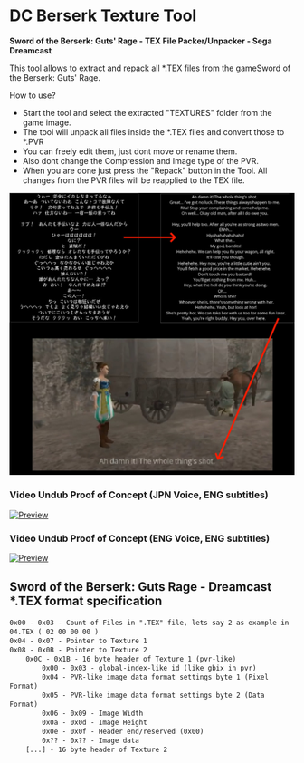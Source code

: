# DC Berserk Texture Tool
**Sword of the Berserk: Guts' Rage - TEX File Packer/Unpacker - Sega Dreamcast**

This tool allows to extract and repack all *.TEX files from the gameSword of the Berserk: Guts' Rage.

How to use?
* Start the tool and select the extracted "TEXTURES" folder from the game image.
* The tool will unpack all files inside the *.TEX files and convert those to *.PVR
* You can freely edit them, just dont move or rename them.
* Also dont change the Compression and Image type of the PVR.
* When you are done just press the "Repack" button in the Tool. All changes from the PVR files will be reapplied to the TEX file.

![Alt text](./pictures/2.jpg "image")

### Video Undub Proof of Concept (JPN Voice, ENG subtitles)
[![Preview](https://img.youtube.com/vi/aAFzFH7KNEU/0.jpg)](https://www.youtube.com/watch?v=aAFzFH7KNEU)

### Video Undub Proof of Concept (ENG Voice, ENG subtitles)
[![Preview](https://img.youtube.com/vi/j8GXRnm-Gsc/0.jpg)](https://www.youtube.com/watch?v=j8GXRnm-Gsc)

## Sword of the Berserk: Guts Rage - Dreamcast *.TEX format specification
```
0x00 - 0x03 - Count of Files in ".TEX" file, lets say 2 as example in 04.TEX ( 02 00 00 00 )
0x04 - 0x07 - Pointer to Texture 1
0x08 - 0x0B - Pointer to Texture 2
	0x0C - 0x1B - 16 byte header of Texture 1 (pvr-like)
		0x00 - 0x03 - global-index-like id (like gbix in pvr)
		0x04 - PVR-like image data format settings byte 1 (Pixel Format)
		0x05 - PVR-like image data format settings byte 2 (Data Format)
		0x06 - 0x09 - Image Width
		0x0a - 0x0d - Image Height
		0x0e - 0x0f - Header end/reserved (0x00)
		0x?? - 0x?? - Image data
	[...] - 16 byte header of Texture 2
```
